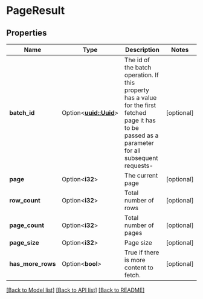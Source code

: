 # PageResult

## Properties

Name | Type | Description | Notes
------------ | ------------- | ------------- | -------------
**batch_id** | Option<[**uuid::Uuid**](uuid::Uuid.md)> | The id of the batch operation. If this property has a value for the first fetched page it has to be passed as a parameter for all subsequent requests- | [optional]
**page** | Option<**i32**> | The current page | [optional]
**row_count** | Option<**i32**> | Total number of rows | [optional]
**page_count** | Option<**i32**> | Total number of pages | [optional]
**page_size** | Option<**i32**> | Page size | [optional]
**has_more_rows** | Option<**bool**> | True if there is more content to fetch. | [optional]

[[Back to Model list]](../README.md#documentation-for-models) [[Back to API list]](../README.md#documentation-for-api-endpoints) [[Back to README]](../README.md)



